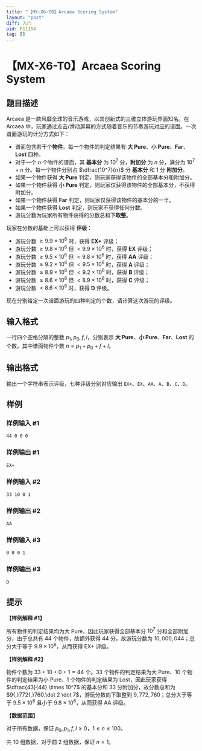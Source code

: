 ```yaml
---
title: "【MX-X6-T0】Arcaea Scoring System"
layout: "post"
diff: 入门
pid: P11154
tag: []
---
```

# 【MX-X6-T0】Arcaea Scoring System
## 题目描述

Arcaea 是一款风靡全球的音乐游戏，以其创新式的三维立体游玩界面知名。在 Arcaea 中，玩家通过点击/滑动屏幕的方式随着音乐的节奏游玩对应的谱面。一次谱面游玩的计分方式如下：

- 谱面包含若干个**物件**。每一个物件的判定结果有 **大 Pure**、**小 Pure**、**Far**、**Lost** 四种。
- 对于一个 $n$ 个物件的谱面，其 **基本分** 为 $10^7$ 分，**附加分** 为 $n$ 分，满分为 $10^7+n$ 分。每一个物件分别占 $\dfrac{10^7}{n}$ 分 **基本分** 和 $1$ 分 **附加分**。
- 如果一个物件获得 **大 Pure** 判定，则玩家获得该物件的全部基本分和附加分。
- 如果一个物件获得 **小 Pure** 判定，则玩家仅获得该物件的全部基本分，不获得附加分。
- 如果一个物件获得 **Far** 判定，则玩家仅获得该物件的基本分的一半。
- 如果一个物件获得 **Lost** 判定，则玩家不获得任何分数。
- 游玩分数为玩家所有物件获得的分数总和**下取整**。

玩家在分数的基础上可以获得 **评级**：

- 游玩分数 $\geq 9.9\times 10^6$ 时，获得 **EX+** 评级；
- 游玩分数 $\geq 9.8\times 10^6$ 但 $<9.9\times 10^6$ 时，获得 **EX** 评级；
- 游玩分数 $\geq 9.5\times 10^6$ 但 $<9.8\times 10^6$ 时，获得 **AA** 评级；
- 游玩分数 $\geq 9.2\times 10^6$ 但 $<9.5\times 10^6$ 时，获得 **A** 评级；
- 游玩分数 $\geq 8.9\times 10^6$ 但 $<9.2\times 10^6$ 时，获得 **B** 评级；
- 游玩分数 $\geq 8.6\times 10^6$ 但 $<8.9\times 10^6$ 时，获得 **C** 评级；
- 游玩分数 $<8.6\times 10^6$ 时，获得 **D** 评级。

现在分别给定一次谱面游玩的四种判定的个数，请计算这次游玩的评级。
## 输入格式

一行四个空格分隔的整数 $p_1,p_0,f,l$，分别表示 **大 Pure**、**小 Pure**、**Far**、**Lost** 的个数。其中谱面物件个数 $n=p_1+p_0+f+l$。
## 输出格式

输出一个字符串表示评级，七种评级分别对应输出 `EX+`、`EX`、`AA`、`A`、`B`、`C`、`D`。
## 样例

### 样例输入 #1
```
44 0 0 0
```
### 样例输出 #1
```
EX+
```
### 样例输入 #2
```
33 10 0 1
```
### 样例输出 #2
```
AA
```
### 样例输入 #3
```
0 0 0 1
```
### 样例输出 #3
```
D
```
## 提示

**【样例解释 #1】**

所有物件的判定结果均为大 Pure，因此玩家获得全部基本分 $10^7$ 分和全部附加分，由于总共有 $44$ 个物件，故额外获得 $44$ 分，故游玩分数为 $10{,}000{,}044$；总分大于等于 $9.9\times 10^6$，从而获得 EX+ 评级。

**【样例解释 #2】**

物件个数为 $33 + 10 + 0 + 1 = 44$ 个。$33$ 个物件的判定结果为大 Pure、$10$ 个物件的判定结果为小 Pure、$1$ 个物件的判定结果为 Lost，因此玩家获得 $\dfrac{43}{44} \times 10^7$ 的基本分和 $33$ 分附加分，故分数总和为 $9{,}772{,}760.\dot 2 \dot 7$，游玩分数向下取整到 $9{,}772{,}760$；总分大于等于 $9.5\times 10^6$ 且小于 $9.8\times 10^6$，从而获得 AA 评级。

**【数据范围】**

对于所有数据，保证 $p_0,p_1,f,l\geq 0$，$1\leq n\leq 100$。

共 $10$ 组数据，对于前 $2$ 组数据，保证 $n=1$。
